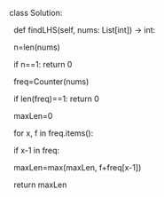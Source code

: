 class Solution:

&nbsp;   def findLHS(self, nums: List\[int]) -> int:

&nbsp;       n=len(nums)

&nbsp;       if n==1: return 0

&nbsp;       freq=Counter(nums)

&nbsp;       if len(freq)==1: return 0

&nbsp;       maxLen=0

&nbsp;       for x, f in freq.items():

&nbsp;           if x-1 in freq:

&nbsp;               maxLen=max(maxLen, f+freq\[x-1])

&nbsp;       return maxLen



&nbsp;       


